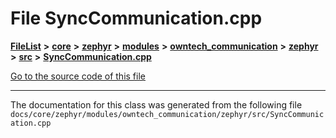 

# File SyncCommunication.cpp



[**FileList**](files.md) **>** [**core**](dir_771164b9325b04f1442f7a3ffa8ecb89.md) **>** [**zephyr**](dir_09002e7ce91f09aeb040dfd1861a47f4.md) **>** [**modules**](dir_6d0fb8ab814c517e7f155fb837e32f72.md) **>** [**owntech\_communication**](dir_c4fe9b0224a9586dd317852c3c5604f8.md) **>** [**zephyr**](dir_ed8beaa694e779377b0049b01e5ade22.md) **>** [**src**](dir_1a412f239039e530bef8001f48cd80a4.md) **>** [**SyncCommunication.cpp**](SyncCommunication_8cpp.md)

[Go to the source code of this file](SyncCommunication_8cpp_source.md)





































































------------------------------
The documentation for this class was generated from the following file `docs/core/zephyr/modules/owntech_communication/zephyr/src/SyncCommunication.cpp`

